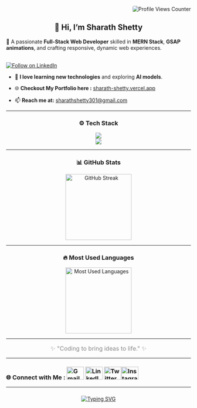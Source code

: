 <p align="right">
 <img src="https://komarev.com/ghpvc/?username=SharathShetty&style=plastic&color=blue" alt="Profile Views Counter" style="border-radius: 4px; " />  <br/>
</p>

<p align="center">
  <h2 align="center">👋 Hi, I’m Sharath Shetty </h2>
         
          

  🚀 A passionate <strong>Full-Stack Web Developer</strong> skilled in <strong>MERN Stack</strong>, <strong>GSAP animations</strong>, and crafting responsive, dynamic web experiences.<br><br>

  <a href="https://www.linkedin.com/in/sharath-shetty28/">
    <img src="https://img.shields.io/badge/Follow%20Me%20on-LinkedIn-blue?logo=linkedin&style=for-the-badge" alt="Follow on LinkedIn" />
  </a>
  
  - 🌱 **I love learning new technologies** and exploring **AI models**.
    
  - 🌐 **Checkout My Portfolio here :** [sharath-shetty.vercel.app](https://sharath-shetty.vercel.app/)
    
  - 📫 **Reach me at:** sharathshetty301@gmail.com  

</p>

---

<div align="center">


### ⚙️ Tech Stack  


  <p align="center" gap="10px">
  <a href="https://skillicons.dev">
    <img src="https://skillicons.dev/icons?i=html,css,js,bootstrap,tailwind,react,git" /> <br/>
    <img src="https://skillicons.dev/icons?i=nodejs,django,mysql,mongodb,firebase,java,py,cpp" />
  </a>
</p>

</div>


---


<div align="center">  

### 📊 GitHub Stats  
<!--   <img src="https://github-readme-stats.vercel.app/api?username=Sharath-shetty28&show_icons=true&theme=radical" alt="GitHub Stats" height="180" />  &nbsp;&nbsp;&nbsp;&nbsp; -->
  <img src="https://github-readme-streak-stats.herokuapp.com/?user=Sharath-shetty28&theme=github-dark-blue" alt="GitHub Streak" height="180" />  
</div>  

---

<div align="center">  

### 🔥 Most Used Languages  
  <img src="https://github-readme-stats.vercel.app/api/top-langs/?username=Sharath-shetty28&theme=react&layout=compact" alt="Most Used Languages" height="180" />  
</div>  

---

<p align="center" style="font-size:16px; color:#888;">  
✨ "Coding to bring ideas to life." ✨
</p>

---


<div>  

### 🌐 Connect with Me : <a href="mailto:sharathshetty301@gmail.com"><img src="https://raw.githubusercontent.com/maurodesouza/profile-readme-generator/master/src/assets/icons/social/gmail/default.svg" width="47" height="35" alt="Gmail" /></a> <a href="https://www.linkedin.com/in/sharath-shetty28/"><img src="https://raw.githubusercontent.com/maurodesouza/profile-readme-generator/master/src/assets/icons/social/linkedin/default.svg" width="47" height="35" alt="LinkedIn" /></a> <a href="https://x.com/sharathshetty28"><img src="https://raw.githubusercontent.com/maurodesouza/profile-readme-generator/master/src/assets/icons/social/twitter/default.svg" width="47" height="35" alt="Twitter" /></a><a href="https://www.instagram.com/sharath._.shettyy_.28/"><img src="https://raw.githubusercontent.com/maurodesouza/profile-readme-generator/master/src/assets/icons/social/instagram/default.svg" width="47" height="35" alt="Instagram" /></a>
</div>  


---

### 

<div align="center">
  <a href="https://git.io/typing-svg"><img src="https://readme-typing-svg.demolab.com?font=Fira+Code&pause=1000&center=true&vCenter=true&width=435&lines=Thanks+for+visiting+my+profile!+%F0%9F%99%8C" alt="Typing SVG" /></a>
</div>
 




